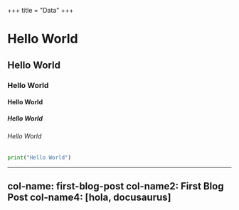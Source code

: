 +++
title = "Data"
+++
# Hello World
## Hello World
### Hello World
#### Hello World
##### Hello World
###### Hello World

```python
print("Hello World")
```

---
col-name: first-blog-post
col-name2: First Blog Post
col-name4: [hola, docusaurus]
---


